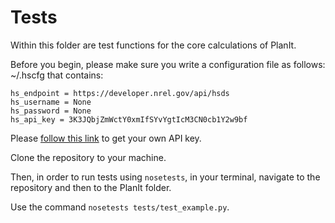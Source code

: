 # Tests

Within this folder are test functions for the core calculations of PlanIt.

Before you begin, please make sure you write a configuration file as follows:
  ~/.hscfg
that contains:

```
hs_endpoint = https://developer.nrel.gov/api/hsds
hs_username = None
hs_password = None
hs_api_key = 3K3JQbjZmWctY0xmIfSYvYgtIcM3CN0cb1Y2w9bf
```


Please [follow this link](https://developer.nrel.gov/signup/) to get your own API key.

Clone the repository to your machine.

Then, in order to run tests using `nosetests`, in your terminal, navigate to the repository and then to the PlanIt folder.

Use the command `nosetests tests/test_example.py`.
